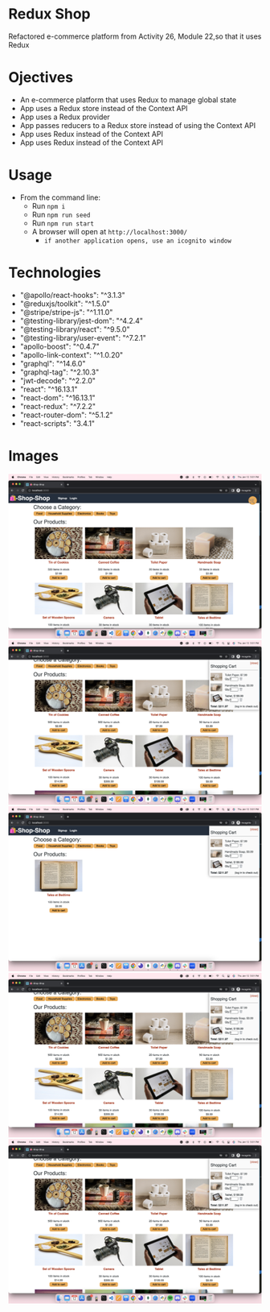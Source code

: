 # Redux Shop
Refactored e-commerce platform from Activity 26, Module 22,so that it uses Redux

# Ojectives
- An e-commerce platform that uses Redux to manage global state
- App uses a Redux store instead of the Context API
- App uses a Redux provider
- App passes reducers to a Redux store instead of using the Context API
- App uses Redux instead of the Context API
- App uses Redux instead of the Context API

# Usage
- From the command line: 
    - Run `npm i`
    - Run `npm run seed`
    - Run `npm run start`
    - A browser will open at `http://localhost:3000/`
        - `if another application opens, use an icognito window`

# Technologies
- "@apollo/react-hooks": "^3.1.3"
- "@reduxjs/toolkit": "^1.5.0"
- "@stripe/stripe-js": "^1.11.0"
- "@testing-library/jest-dom": "^4.2.4"
- "@testing-library/react": "^9.5.0"
- "@testing-library/user-event": "^7.2.1"
- "apollo-boost": "^0.4.7"
- "apollo-link-context": "^1.0.20"
- "graphql": "^14.6.0"
- "graphql-tag": "^2.10.3"
- "jwt-decode": "^2.2.0"
- "react": "^16.13.1"
- "react-dom": "^16.13.1"
- "react-redux": "^7.2.2"
- "react-router-dom": "^5.1.2"
- "react-scripts": "3.4.1"

# Images
![Home](./client/assets/1.png)
![Select](./client/assets/2.png)
![Filter](./client/assets/3.png)
![Signup](./client/assets/2.png)
![LoggedIn](./client/assets/2.png)